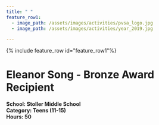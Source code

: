 ```yaml
---
title: " "
feature_row1:
  - image_path: /assets/images/activities/pvsa_logo.jpg
  - image_path: /assets/images/activities/year_2019.jpg

---
```


{% include feature_row id="feature_row1"%}

# Eleanor Song - Bronze Award Recipient

**School: Stoller Middle School**  
**Category: Teens (11-15)**  
**Hours: 50**  
